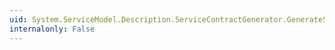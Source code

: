 ```yaml
---
uid: System.ServiceModel.Description.ServiceContractGenerator.GenerateServiceContractType(System.ServiceModel.Description.ContractDescription)
internalonly: False
---
```

